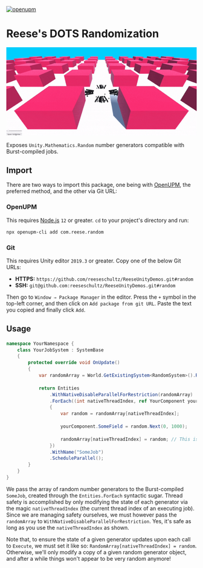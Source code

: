 [![openupm](https://img.shields.io/npm/v/com.reese.random?label=openupm&registry_uri=https://package.openupm.com)](https://openupm.com/packages/com.reese.random/)

# Reese's DOTS Randomization

![Video of agents spawning and avoiding obstacles.](/Gifs/nav-performance-demo.gif)

Exposes `Unity.Mathematics.Random` number generators compatible with Burst-compiled jobs.

## Import

There are two ways to import this package, one being with [OpenUPM](https://openupm.com/), the preferred method, and the other via Git URL:

### OpenUPM

This requires [Node.js](https://nodejs.org/en/) `12` or greater. `cd` to your project's directory and run:

```sh
npx openupm-cli add com.reese.random
```

### Git

This requires Unity editor `2019.3` or greater. Copy one of the below Git URLs:

* **HTTPS:** `https://github.com/reeseschultz/ReeseUnityDemos.git#random`
* **SSH:** `git@github.com:reeseschultz/ReeseUnityDemos.git#random`

Then go to `Window ⇒ Package Manager` in the editor. Press the `+` symbol in the top-left corner, and then click on `Add package from git URL`. Paste the text you copied and finally click `Add`.

## Usage

```csharp
namespace YourNamespace {
    class YourJobSystem : SystemBase
    {
        protected override void OnUpdate()
        {
            var randomArray = World.GetExistingSystem<RandomSystem>().RandomArray;

            return Entities
                .WithNativeDisableParallelForRestriction(randomArray)
                .ForEach((int nativeThreadIndex, ref YourComponent yourComponent) =>
                {
                    var random = randomArray[nativeThreadIndex];

                    yourComponent.SomeField = random.Next(0, 1000);

                    randomArray[nativeThreadIndex] = random; // This is NECESSARY.
                })
                .WithName("SomeJob")
                .ScheduleParallel();
        }
    }
}
```

We pass the array of random number generators to the Burst-compiled `SomeJob`, created through the `Entities.ForEach` syntactic sugar. Thread safety is accomplished by only modifying the state of each generator via the magic `nativeThreadIndex` (the current thread index of an executing job). Since we are managing safety ourselves, we must however pass the `randomArray` to `WithNativeDisableParallelForRestriction`. Yes, it's safe as long as you use the `nativeThreadIndex` as shown.

Note that, to ensure the state of a given generator updates upon each call to `Execute`, we must set it like so: `RandomArray[nativeThreadIndex] = random`. Otherwise, we'll only modify a copy of a given random generator object, and after a while things won't appear to be very random anymore!

